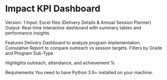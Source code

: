 # Impact KPI Dashboard

Version: 1
Input: Excel files (Delivery Details & Annual Session Planner)
Output: Real-time interactive dashboard with summary tables and performance insights

Features
Delivery Dashboard to analyze program implementation. Cumulative Report to compare outreach vs session targets. Filters by Grade and Program Sub-Type

Highlights outreach, attendance, and achievement %

Requirements
You need to have Python 3.9+ installed on your machine.

